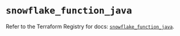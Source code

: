 # `snowflake_function_java`

Refer to the Terraform Registry for docs: [`snowflake_function_java`](https://registry.terraform.io/providers/snowflakedb/snowflake/2.7.0/docs/resources/function_java).
